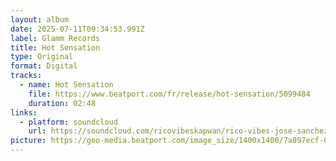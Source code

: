 ```yaml
---
layout: album
date: 2025-07-11T09:34:53.991Z
label: Glamm Records
title: Hot Sensation
type: Original
format: Digital
tracks:
  - name: Hot Sensation
    file: https://www.beatport.com/fr/release/hot-sensation/5099484
    duration: 02:48
links:
  - platform: soundcloud
    url: https://soundcloud.com/ricovibeskapwan/rico-vibes-jose-sanchez-hot-sensation-radio-mix-preorder-now
picture: https://geo-media.beatport.com/image_size/1400x1400/7a897ecf-0d21-4fc8-83d5-4f20edbfe102.jpg
---
```

